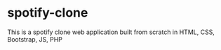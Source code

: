 # spotify-clone

This is a spotify clone web application built from scratch in HTML, CSS, Bootstrap, JS, PHP